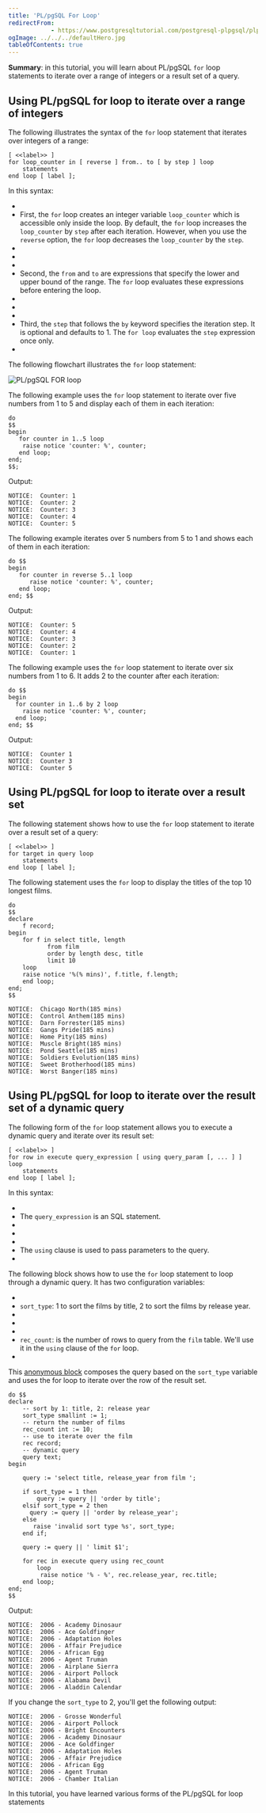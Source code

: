 ```yaml
---
title: 'PL/pgSQL For Loop'
redirectFrom: 
            - https://www.postgresqltutorial.com/postgresql-plpgsql/plpgsql-for-loop/
ogImage: ../../../defaultHero.jpg
tableOfContents: true
---
```

<!-- wp:paragraph -->

**Summary**: in this tutorial, you will learn about PL/pgSQL `for` loop statements to iterate over a range of integers or a result set of a query.

<!-- /wp:paragraph -->

<!-- wp:heading -->

## Using PL/pgSQL for loop to iterate over a range of integers

<!-- /wp:heading -->

<!-- wp:paragraph -->

The following illustrates the syntax of the `for` loop statement that iterates over integers of a range:

<!-- /wp:paragraph -->

<!-- wp:code {"language":"pgsql"} -->

```
[ <<label>> ]
for loop_counter in [ reverse ] from.. to [ by step ] loop
    statements
end loop [ label ];
```

<!-- /wp:code -->

<!-- wp:paragraph -->

In this syntax:

<!-- /wp:paragraph -->

<!-- wp:list -->

- <!-- wp:list-item -->
- First, the `for` loop creates an integer variable `loop_counter` which is accessible only inside the loop. By default, the `for` loop increases the `loop_counter` by `step` after each iteration. However, when you use the `reverse` option, the `for` loop decreases the `loop_counter` by the `step`.
- <!-- /wp:list-item -->
-
- <!-- wp:list-item -->
- Second, the `from` and `to` are expressions that specify the lower and upper bound of the range. The `for` loop evaluates these expressions before entering the loop.
- <!-- /wp:list-item -->
-
- <!-- wp:list-item -->
- Third, the `step` that follows the `by` keyword specifies the iteration step. It is optional and defaults to 1. The `for loop` evaluates the `step` expression once only.
- <!-- /wp:list-item -->

<!-- /wp:list -->

<!-- wp:paragraph -->

The following flowchart illustrates the `for` loop statement:

<!-- /wp:paragraph -->

<!-- wp:image {"align":"center","id":1393} -->

![PL/pgSQL FOR loop](https://www.postgresqltutorial.com/wp-content/uploads/2015/09/plpgsql-FOR-loop.png)

<!-- /wp:image -->

<!-- wp:paragraph -->

The following example uses the `for` loop statement to iterate over five numbers from 1 to 5 and display each of them in each iteration:

<!-- /wp:paragraph -->

<!-- wp:code {"language":"pgsql"} -->

```
do
$$
begin
   for counter in 1..5 loop
	raise notice 'counter: %', counter;
   end loop;
end;
$$;
```

<!-- /wp:code -->

<!-- wp:paragraph -->

Output:

<!-- /wp:paragraph -->

<!-- wp:code {"language":"shell"} -->

```
NOTICE:  Counter: 1
NOTICE:  Counter: 2
NOTICE:  Counter: 3
NOTICE:  Counter: 4
NOTICE:  Counter: 5
```

<!-- /wp:code -->

<!-- wp:paragraph -->

The following example iterates over 5 numbers from 5 to 1 and shows each of them in each iteration:

<!-- /wp:paragraph -->

<!-- wp:code {"language":"pgsql"} -->

```
do $$
begin
   for counter in reverse 5..1 loop
      raise notice 'counter: %', counter;
   end loop;
end; $$
```

<!-- /wp:code -->

<!-- wp:paragraph -->

Output:

<!-- /wp:paragraph -->

<!-- wp:code {"language":"shell"} -->

```
NOTICE:  Counter: 5
NOTICE:  Counter: 4
NOTICE:  Counter: 3
NOTICE:  Counter: 2
NOTICE:  Counter: 1
```

<!-- /wp:code -->

<!-- wp:paragraph -->

The following example uses the `for` loop statement to iterate over six numbers from 1 to 6. It adds 2 to the counter after each iteration:

<!-- /wp:paragraph -->

<!-- wp:code {"language":"pgsql"} -->

```
do $$
begin
  for counter in 1..6 by 2 loop
    raise notice 'counter: %', counter;
  end loop;
end; $$
```

<!-- /wp:code -->

<!-- wp:paragraph -->

Output:

<!-- /wp:paragraph -->

<!-- wp:code {"language":"shell"} -->

```
NOTICE:  Counter 1
NOTICE:  Counter 3
NOTICE:  Counter 5
```

<!-- /wp:code -->

<!-- wp:heading -->

## Using PL/pgSQL for loop to iterate over a result set

<!-- /wp:heading -->

<!-- wp:paragraph -->

The following statement shows how to use the `for` loop statement to iterate over a result set of a query:

<!-- /wp:paragraph -->

<!-- wp:code {"language":"pgsql"} -->

```
[ <<label>> ]
for target in query loop
    statements
end loop [ label ];
```

<!-- /wp:code -->

<!-- wp:paragraph -->

The following statement uses the `for` loop to display the titles of the top 10 longest films.

<!-- /wp:paragraph -->

<!-- wp:code {"language":"pgsql"} -->

```
do
$$
declare
    f record;
begin
    for f in select title, length
	       from film
	       order by length desc, title
	       limit 10
    loop
	raise notice '%(% mins)', f.title, f.length;
    end loop;
end;
$$
```

<!-- /wp:code -->

<!-- wp:code {"language":"shell"} -->

```
NOTICE:  Chicago North(185 mins)
NOTICE:  Control Anthem(185 mins)
NOTICE:  Darn Forrester(185 mins)
NOTICE:  Gangs Pride(185 mins)
NOTICE:  Home Pity(185 mins)
NOTICE:  Muscle Bright(185 mins)
NOTICE:  Pond Seattle(185 mins)
NOTICE:  Soldiers Evolution(185 mins)
NOTICE:  Sweet Brotherhood(185 mins)
NOTICE:  Worst Banger(185 mins)
```

<!-- /wp:code -->

<!-- wp:heading -->

## Using PL/pgSQL for loop to iterate over the result set of a dynamic query

<!-- /wp:heading -->

<!-- wp:paragraph -->

The following form of the `for` loop statement allows you to execute a dynamic query and iterate over its result set:

<!-- /wp:paragraph -->

<!-- wp:code {"language":"pgsql"} -->

```
[ <<label>> ]
for row in execute query_expression [ using query_param [, ... ] ]
loop
    statements
end loop [ label ];
```

<!-- /wp:code -->

<!-- wp:paragraph -->

In this syntax:

<!-- /wp:paragraph -->

<!-- wp:list -->

- <!-- wp:list-item -->
- The `query_expression` is an SQL statement.
- <!-- /wp:list-item -->
-
- <!-- wp:list-item -->
- The `using` clause is used to pass parameters to the query.
- <!-- /wp:list-item -->

<!-- /wp:list -->

<!-- wp:paragraph -->

The following block shows how to use the `for` loop statement to loop through a dynamic query. It has two configuration variables:

<!-- /wp:paragraph -->

<!-- wp:list -->

- <!-- wp:list-item -->
- `sort_type`: 1 to sort the films by title, 2 to sort the films by release year.
- <!-- /wp:list-item -->
-
- <!-- wp:list-item -->
- `rec_count`: is the number of rows to query from the `film` table. We'll use it in the `using` clause of the `for` loop.
- <!-- /wp:list-item -->

<!-- /wp:list -->

<!-- wp:paragraph -->

This [anonymous block](https://www.postgresqltutorial.com/postgresql-plpgsql/plpgsql-block-structure/) composes the query based on the `sort_type` variable and uses the for loop to iterate over the row of the result set.

<!-- /wp:paragraph -->

<!-- wp:code {"language":"pgsql"} -->

```
do $$
declare
    -- sort by 1: title, 2: release year
    sort_type smallint := 1;
	-- return the number of films
	rec_count int := 10;
	-- use to iterate over the film
	rec record;
	-- dynamic query
    query text;
begin

	query := 'select title, release_year from film ';

	if sort_type = 1 then
		query := query || 'order by title';
	elsif sort_type = 2 then
	  query := query || 'order by release_year';
	else
	   raise 'invalid sort type %s', sort_type;
	end if;

	query := query || ' limit $1';

	for rec in execute query using rec_count
        loop
	     raise notice '% - %', rec.release_year, rec.title;
	end loop;
end;
$$
```

<!-- /wp:code -->

<!-- wp:paragraph -->

Output:

<!-- /wp:paragraph -->

<!-- wp:code {"language":"shell"} -->

```
NOTICE:  2006 - Academy Dinosaur
NOTICE:  2006 - Ace Goldfinger
NOTICE:  2006 - Adaptation Holes
NOTICE:  2006 - Affair Prejudice
NOTICE:  2006 - African Egg
NOTICE:  2006 - Agent Truman
NOTICE:  2006 - Airplane Sierra
NOTICE:  2006 - Airport Pollock
NOTICE:  2006 - Alabama Devil
NOTICE:  2006 - Aladdin Calendar
```

<!-- /wp:code -->

<!-- wp:paragraph -->

If you change the `sort_type` to 2, you'll get the following output:

<!-- /wp:paragraph -->

<!-- wp:code {"language":"shell"} -->

```
NOTICE:  2006 - Grosse Wonderful
NOTICE:  2006 - Airport Pollock
NOTICE:  2006 - Bright Encounters
NOTICE:  2006 - Academy Dinosaur
NOTICE:  2006 - Ace Goldfinger
NOTICE:  2006 - Adaptation Holes
NOTICE:  2006 - Affair Prejudice
NOTICE:  2006 - African Egg
NOTICE:  2006 - Agent Truman
NOTICE:  2006 - Chamber Italian
```

<!-- /wp:code -->

<!-- wp:paragraph -->

In this tutorial, you have learned various forms of the PL/pgSQL for loop statements

<!-- /wp:paragraph -->
